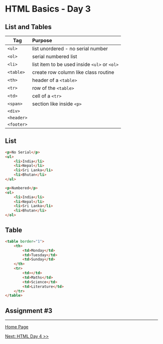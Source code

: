 # HTML Basics - Day 3

## List and Tables  

| Tag |   Purpose |
|-----|:----------|
| `<ul>` | list unordered - no serial number |
| `<ol>` | serial numbered list |
| `<li>` | list item to be used inside `<ul>` or `<ol>`|
| `<table>` | create row column like class routine |
| `<th>` | header of a `<table>` |
| `<tr>` | row of the `<table>` |
| `<td>` | cell of a `<tr>` |
| `<span>` | section like inside `<p>` |
| `<div>` | |
| `<header>` | |
| `<footer>` | |

## List

```html
<p>No Serial</p>
<ul>
    <li>India</li>
    <li>Nepal</li>
    <li>Sri Lanka</li>
    <li>Bhutan</li>
</ul>

<p>Numbered</p>
<ol>
    <li>India</li>
    <li>Nepal</li>
    <li>Sri Lanka</li>
    <li>Bhutan</li>
</ol>
```

## Table

```html
<table border="1">
    <th>
        <td>Monday</td>
        <td>Tuesday</td>
        <td>Sunday</td>
    </th>
    <tr>
        <td></td>
        <td>Maths</td>
        <td>Science</td>
        <td>Literature</td>
    </tr>
</table>
```

## Assignment #3

---

[Home Page](../README.md)

[Next: HTML Day 4 >>](04-html-day04.md)
